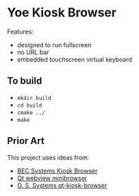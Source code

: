 # Yoe Kiosk Browser

Features:

- designed to run fullscreen
- no URL bar
- embedded touchscreen virtual keyboard

## To build

- `mkdir build`
- `cd build`
- `cmake ../`
- `make`

## Prior Art

This project uses ideas from:

- [BEC Systems Kiosk Browser](https://github.com/cbrake/kiosk-browser/tree/qt-webengine)
- [Qt webview minibrowser](https://github.com/qt/qtwebview/tree/dev/examples/webview/minibrowser)
- [O. S. Systems qt-kiosk-browser](https://github.com/OSSystems/qt-kiosk-browser)
